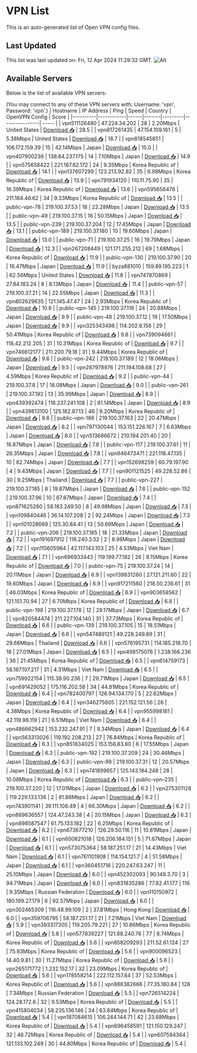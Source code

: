# VPN List

This is an auto-generated list of Open VPN config files.

## Last Updated

This list was last updated on: Fri, 12 Apr 2024 11:29:32 GMT.
![Alt](https://repobeats.axiom.co/api/embed/186b98318ef1479477931607c1ad7d823f12451f.svg "Repobeats analytics image")

## Available Servers

Below is the list of available VPN servers:

(You may connect to any of these VPN servers with: Username: 'vpn', Password: 'vpn'.)
| Hostname | IP Address | Ping | Speed | Country | OpenVPN Config | Score |
|----------|------------|------|-------|---------|----------------| ----- |
| vpn511126480 | 47.224.34.202 | 28 | 2.20Mbps | United States | [Download 📥](./configs/server_0_US.ovpn) | 28.5 |
| vpn817261435 | 47.154.109.161 | 5 | 5.38Mbps | United States | [Download 📥](./configs/server_1_US.ovpn) | 18.7 |
| vpn818545851 | 106.172.159.39 | 15 | 42.14Mbps | Japan | [Download 📥](./configs/server_2_JP.ovpn) | 15.0 |
| vpn407900236 | 138.64.237.175 | 14 | 7.10Mbps | Japan | [Download 📥](./configs/server_3_JP.ovpn) | 14.9 |
| vpn575658422 | 221.167.62.172 | 24 | 9.35Mbps | Korea Republic of | [Download 📥](./configs/server_4_KR.ovpn) | 14.1 |
| vpn137607299 | 123.213.92.82 | 35 | 6.98Mbps | Korea Republic of | [Download 📥](./configs/server_5_KR.ovpn) | 13.9 |
| vpn791934120 | 110.11.75.90 | 35 | 16.39Mbps | Korea Republic of | [Download 📥](./configs/server_6_KR.ovpn) | 13.6 |
| vpn595656476 | 211.184.46.62 | 34 | 9.33Mbps | Korea Republic of | [Download 📥](./configs/server_7_KR.ovpn) | 13.5 |
| public-vpn-78 | 219.100.37.53 | 18 | 22.28Mbps | Japan | [Download 📥](./configs/server_8_JP.ovpn) | 13.5 |
| public-vpn-49 | 219.100.37.15 | 16 | 50.15Mbps | Japan | [Download 📥](./configs/server_9_JP.ovpn) | 13.5 |
| public-vpn-239 | 219.100.37.204 | 12 | 17.45Mbps | Japan | [Download 📥](./configs/server_10_JP.ovpn) | 13.1 |
| public-vpn-189 | 219.100.37.180 | 10 | 19.60Mbps | Japan | [Download 📥](./configs/server_11_JP.ovpn) | 13.0 |
| public-vpn-71 | 219.100.37.25 | 16 | 19.79Mbps | Japan | [Download 📥](./configs/server_12_JP.ovpn) | 12.3 |
| vpn267208449 | 121.171.255.212 | 69 | 1.68Mbps | Korea Republic of | [Download 📥](./configs/server_13_KR.ovpn) | 11.9 |
| public-vpn-130 | 219.100.37.90 | 20 | 16.47Mbps | Japan | [Download 📥](./configs/server_14_JP.ovpn) | 11.9 |
| byza881010 | 159.89.195.223 | 1 | 62.56Mbps | United States | [Download 📥](./configs/server_15_US.ovpn) | 11.8 |
| vpn747870869 | 27.84.183.24 | 8 | 8.13Mbps | Japan | [Download 📥](./configs/server_16_JP.ovpn) | 11.4 |
| public-vpn-57 | 219.100.37.21 | 14 | 22.55Mbps | Japan | [Download 📥](./configs/server_17_JP.ovpn) | 11.3 |
| vpn802629635 | 121.145.47.47 | 24 | 2.93Mbps | Korea Republic of | [Download 📥](./configs/server_18_KR.ovpn) | 10.6 |
| public-vpn-145 | 219.100.37.118 | 24 | 20.88Mbps | Japan | [Download 📥](./configs/server_19_JP.ovpn) | 9.9 |
| public-vpn-48 | 219.100.37.12 | 19 | 17.50Mbps | Japan | [Download 📥](./configs/server_20_JP.ovpn) | 9.9 |
| vpn325343498 | 114.202.8.156 | 29 | 50.41Mbps | Korea Republic of | [Download 📥](./configs/server_21_KR.ovpn) | 9.8 |
| vpn739094661 | 118.42.212.205 | 31 | 10.31Mbps | Korea Republic of | [Download 📥](./configs/server_22_KR.ovpn) | 9.7 |
| vpn746612177 | 211.200.79.18 | 31 | 9.44Mbps | Korea Republic of | [Download 📥](./configs/server_23_KR.ovpn) | 9.6 |
| public-vpn-242 | 219.100.37.189 | 12 | 18.06Mbps | Japan | [Download 📥](./configs/server_24_JP.ovpn) | 9.5 |
| vpn287978976 | 211.194.108.68 | 27 | 4.59Mbps | Korea Republic of | [Download 📥](./configs/server_25_KR.ovpn) | 9.2 |
| public-vpn-44 | 219.100.37.8 | 17 | 18.08Mbps | Japan | [Download 📥](./configs/server_26_JP.ovpn) | 9.0 |
| public-vpn-261 | 219.100.37.192 | 13 | 35.99Mbps | Japan | [Download 📥](./configs/server_27_JP.ovpn) | 8.9 |
| vpn439392474 | 118.237.241.108 | 2 | 81.14Mbps | Japan | [Download 📥](./configs/server_28_JP.ovpn) | 8.9 |
| vpn439813100 | 125.182.87.13 | 46 | 9.20Mbps | Korea Republic of | [Download 📥](./configs/server_29_KR.ovpn) | 8.6 |
| public-vpn-186 | 219.100.37.163 | 22 | 20.47Mbps | Japan | [Download 📥](./configs/server_30_JP.ovpn) | 8.2 |
| vpn797130044 | 153.151.226.167 | 7 | 6.63Mbps | Japan | [Download 📥](./configs/server_31_JP.ovpn) | 8.0 |
| vpn513686672 | 210.194.201.40 | 20 | 16.87Mbps | Japan | [Download 📥](./configs/server_32_JP.ovpn) | 7.8 |
| public-vpn-117 | 219.100.37.61 | 11 | 26.35Mbps | Japan | [Download 📥](./configs/server_33_JP.ovpn) | 7.8 |
| vpn946473471 | 221.118.47.135 | 10 | 82.74Mbps | Japan | [Download 📥](./configs/server_34_JP.ovpn) | 7.7 |
| vpn152698259 | 60.79.197.90 | 4 | 9.43Mbps | Japan | [Download 📥](./configs/server_35_JP.ovpn) | 7.7 |
| vpn901121525 | 49.228.52.86 | 30 | 9.25Mbps | Thailand | [Download 📥](./configs/server_36_TH.ovpn) | 7.7 |
| public-vpn-227 | 219.100.37.185 | 8 | 19.87Mbps | Japan | [Download 📥](./configs/server_37_JP.ovpn) | 7.6 |
| public-vpn-152 | 219.100.37.96 | 10 | 67.87Mbps | Japan | [Download 📥](./configs/server_38_JP.ovpn) | 7.4 |
| vpn871625280 | 58.183.249.50 | 8 | 49.98Mbps | Japan | [Download 📥](./configs/server_39_JP.ovpn) | 7.3 |
| vpn109840446 | 36.14.107.208 | 2 | 92.24Mbps | Japan | [Download 📥](./configs/server_40_JP.ovpn) | 7.3 |
| vpn101028669 | 125.30.84.41 | 13 | 50.69Mbps | Japan | [Download 📥](./configs/server_41_JP.ovpn) | 7.2 |
| public-vpn-206 | 219.100.37.165 | 18 | 21.33Mbps | Japan | [Download 📥](./configs/server_42_JP.ovpn) | 7.2 |
| vpn191697912 | 118.240.3.52 | 2 | 8.98Mbps | Japan | [Download 📥](./configs/server_43_JP.ovpn) | 7.2 |
| vpn115605984 | 42.117.143.103 | 25 | 4.53Mbps | Viet Nam | [Download 📥](./configs/server_44_VN.ovpn) | 7.1 |
| vpn696933443 | 119.199.77.182 | 26 | 8.15Mbps | Korea Republic of | [Download 📥](./configs/server_45_KR.ovpn) | 7.0 |
| public-vpn-75 | 219.100.37.24 | 14 | 20.11Mbps | Japan | [Download 📥](./configs/server_46_JP.ovpn) | 6.9 |
| vpn139831260 | 27.121.211.60 | 22 | 19.60Mbps | Japan | [Download 📥](./configs/server_47_JP.ovpn) | 6.9 |
| vpn917211560 | 218.50.236.61 | 31 | 46.03Mbps | Korea Republic of | [Download 📥](./configs/server_48_KR.ovpn) | 6.9 |
| vpn903658562 | 121.151.70.94 | 27 | 6.70Mbps | Korea Republic of | [Download 📥](./configs/server_49_KR.ovpn) | 6.8 |
| public-vpn-198 | 219.100.37.178 | 12 | 29.17Mbps | Japan | [Download 📥](./configs/server_50_JP.ovpn) | 6.7 |
| vpn820584474 | 211.227.104.140 | 31 | 37.73Mbps | Korea Republic of | [Download 📥](./configs/server_51_KR.ovpn) | 6.6 |
| public-vpn-139 | 219.100.37.105 | 15 | 18.51Mbps | Japan | [Download 📥](./configs/server_52_JP.ovpn) | 6.6 |
| vpn547489121 | 49.228.249.89 | 31 | 29.66Mbps | Thailand | [Download 📥](./configs/server_53_TH.ovpn) | 6.6 |
| vpn576195731 | 114.185.218.70 | 18 | 27.01Mbps | Japan | [Download 📥](./configs/server_54_JP.ovpn) | 6.5 |
| vpn498175076 | 1.238.166.236 | 36 | 21.45Mbps | Korea Republic of | [Download 📥](./configs/server_55_KR.ovpn) | 6.5 |
| vpn614759173 | 58.187.107.217 | 31 | 4.31Mbps | Viet Nam | [Download 📥](./configs/server_56_VN.ovpn) | 6.5 |
| vpn759922154 | 115.38.90.236 | 7 | 29.71Mbps | Japan | [Download 📥](./configs/server_57_JP.ovpn) | 6.5 |
| vpn691429052 | 175.116.202.58 | 34 | 44.81Mbps | Korea Republic of | [Download 📥](./configs/server_58_KR.ovpn) | 6.4 |
| vpn782400797 | 126.94.134.170 | 5 | 22.62Mbps | Japan | [Download 📥](./configs/server_59_JP.ovpn) | 6.4 |
| vpn346275605 | 221.152.121.56 | 26 | 4.38Mbps | Korea Republic of | [Download 📥](./configs/server_60_KR.ovpn) | 6.4 |
| vpn955998161 | 42.119.98.119 | 21 | 6.51Mbps | Viet Nam | [Download 📥](./configs/server_61_VN.ovpn) | 6.4 |
| vpn486662942 | 153.232.247.91 | 7 | 9.34Mbps | Japan | [Download 📥](./configs/server_62_JP.ovpn) | 6.4 |
| vpn563313026 | 119.192.208.213 | 27 | 76.84Mbps | Korea Republic of | [Download 📥](./configs/server_63_KR.ovpn) | 6.3 |
| vpn851834025 | 153.156.83.80 | 6 | 17.55Mbps | Japan | [Download 📥](./configs/server_64_JP.ovpn) | 6.3 |
| public-vpn-192 | 219.100.37.209 | 24 | 30.46Mbps | Japan | [Download 📥](./configs/server_65_JP.ovpn) | 6.3 |
| public-vpn-98 | 219.100.37.31 | 12 | 20.57Mbps | Japan | [Download 📥](./configs/server_66_JP.ovpn) | 6.3 |
| vpn741899657 | 125.143.184.248 | 28 | 10.08Mbps | Korea Republic of | [Download 📥](./configs/server_67_KR.ovpn) | 6.3 |
| public-vpn-235 | 219.100.37.220 | 12 | 17.01Mbps | Japan | [Download 📥](./configs/server_68_JP.ovpn) | 6.2 |
| vpn275301128 | 119.229.133.136 | 2 | 81.86Mbps | Japan | [Download 📥](./configs/server_69_JP.ovpn) | 6.2 |
| vpn743901141 | 39.111.108.49 | 4 | 66.30Mbps | Japan | [Download 📥](./configs/server_70_JP.ovpn) | 6.2 |
| vpn889636557 | 124.47.243.38 | 4 | 20.15Mbps | Japan | [Download 📥](./configs/server_71_JP.ovpn) | 6.2 |
| vpn898587547 | 61.75.133.182 | 22 | 6.25Mbps | Korea Republic of | [Download 📥](./configs/server_72_KR.ovpn) | 6.2 |
| vpn673677210 | 126.29.50.116 | 11 | 10.81Mbps | Japan | [Download 📥](./configs/server_73_JP.ovpn) | 6.1 |
| vpn600821018 | 126.206.184.151 | 5 | 71.67Mbps | Japan | [Download 📥](./configs/server_74_JP.ovpn) | 6.1 |
| vpn573075364 | 58.187.251.17 | 21 | 14.43Mbps | Viet Nam | [Download 📥](./configs/server_75_VN.ovpn) | 6.1 |
| vpn761101908 | 114.154.121.7 | 4 | 51.58Mbps | Japan | [Download 📥](./configs/server_76_JP.ovpn) | 6.1 |
| vpn360451716 | 220.247.63.247 | 11 | 25.10Mbps | Japan | [Download 📥](./configs/server_77_JP.ovpn) | 6.0 |
| vpn452302093 | 90.149.3.70 | 3 | 94.71Mbps | Japan | [Download 📥](./configs/server_78_JP.ovpn) | 6.0 |
| vpn831835286 | 77.82.41.177 | 116 | 9.35Mbps | Russian Federation | [Download 📥](./configs/server_79_RU.ovpn) | 6.0 |
| vpn110150972 | 180.199.27.179 | 6 | 92.57Mbps | Japan | [Download 📥](./configs/server_80_JP.ovpn) | 6.0 |
| vpn302465309 | 116.48.99.109 | 2 | 37.81Mbps | Hong Kong | [Download 📥](./configs/server_81_HK.ovpn) | 6.0 |
| vpn359706795 | 58.187.251.17 | 21 | 7.21Mbps | Viet Nam | [Download 📥](./configs/server_82_VN.ovpn) | 5.9 |
| vpn393317305 | 119.205.79.221 | 27 | 10.86Mbps | Korea Republic of | [Download 📥](./configs/server_83_KR.ovpn) | 5.8 |
| vpn577839227 | 121.88.240.76 | 77 | 8.74Mbps | Korea Republic of | [Download 📥](./configs/server_84_KR.ovpn) | 5.6 |
| vpn858209293 | 211.52.61.124 | 27 | 75.93Mbps | Korea Republic of | [Download 📥](./configs/server_85_KR.ovpn) | 5.6 |
| vpn900096523 | 14.40.9.81 | 30 | 11.27Mbps | Korea Republic of | [Download 📥](./configs/server_86_KR.ovpn) | 5.6 |
| vpn265171772 | 1.232.152.17 | 32 | 23.09Mbps | Korea Republic of | [Download 📥](./configs/server_87_KR.ovpn) | 5.6 |
| vpn178558214 | 222.112.157.84 | 37 | 52.53Mbps | Korea Republic of | [Download 📥](./configs/server_88_KR.ovpn) | 5.6 |
| vpn886382666 | 77.35.180.84 | 128 | 7.34Mbps | Russian Federation | [Download 📥](./configs/server_89_RU.ovpn) | 5.5 |
| vpn726514224 | 124.28.172.6 | 32 | 9.53Mbps | Korea Republic of | [Download 📥](./configs/server_90_KR.ovpn) | 5.5 |
| vpn415804034 | 58.235.136.146 | 34 | 63.84Mbps | Korea Republic of | [Download 📥](./configs/server_91_KR.ovpn) | 5.4 |
| vpn187084615 | 106.244.144.71 | 42 | 23.68Mbps | Korea Republic of | [Download 📥](./configs/server_92_KR.ovpn) | 5.4 |
| vpn696458591 | 121.150.129.247 | 32 | 46.72Mbps | Korea Republic of | [Download 📥](./configs/server_93_KR.ovpn) | 5.4 |
| vpn607584364 | 121.133.102.249 | 30 | 44.80Mbps | Korea Republic of | [Download 📥](./configs/server_94_KR.ovpn) | 5.4 |
